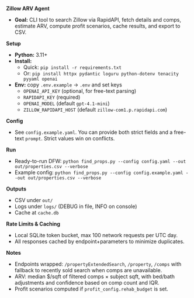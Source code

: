 **Zillow ARV Agent**

- **Goal:** CLI tool to search Zillow via RapidAPI, fetch details and comps, estimate ARV, compute profit scenarios, cache results, and export to CSV.

**Setup**
- **Python:** 3.11+
- **Install:**
  - Quick: `pip install -r requirements.txt`
  - Or: `pip install httpx pydantic loguru python-dotenv tenacity pyyaml openai`
- **Env:** copy `.env.example` → `.env` and set keys
  - `OPENAI_API_KEY` (optional, for free-text parsing)
  - `RAPIDAPI_KEY` (required)
  - `OPENAI_MODEL` (default `gpt-4.1-mini`)
  - `ZILLOW_RAPIDAPI_HOST` (default `zillow-com1.p.rapidapi.com`)

**Config**
- See `config.example.yaml`. You can provide both strict fields and a free-text `prompt`. Strict values win on conflicts.

**Run**
- Ready-to-run DFW: `python find_props.py --config config.yaml --out out/properties.csv --verbose`
- Example config: `python find_props.py --config config.example.yaml --out out/properties.csv --verbose`

**Outputs**
- CSV under `out/`
- Logs under `logs/` (DEBUG in file, INFO on console)
- Cache at `cache.db`

**Rate Limits & Caching**
- Local SQLite token bucket, max 100 network requests per UTC day.
- All responses cached by endpoint+parameters to minimize duplicates.

**Notes**
- Endpoints wrapped: `/propertyExtendedSearch`, `/property`, `/comps` with fallback to recently sold search when comps are unavailable.
- ARV: median $/sqft of filtered comps × subject sqft, with bed/bath adjustments and confidence based on comp count and IQR.
- Profit scenarios computed if `profit_config.rehab_budget` is set.
